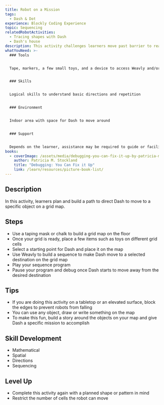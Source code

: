 ```yaml
---
title: Robot on a Mission
tags:
  - Dash & Dot
experience: Blockly Coding Experience
topic: Sequencing
relatedRobotActivities:
  - Tracing shapes with Dash
  - Dash's house
description: This activity challenges learners move past barrier to reach a destination.
whatYouNeed: >-
  ### Tools


  Tape, markers, a few small toys, and a device to access Weavly and/or Block.ly, Dash


  ### Skills


  Logical skills to understand basic directions and repetition


  ### Environment


  Indoor area with space for Dash to move around


  ### Support


  Depends on the learner, assistance may be required to guide or facilitate
books:
  - coverImage: /assets/media/debugging-you-can-fix-it-up-by-patricia-m.-stockland.jpg
    author: Patricia M. Stockland
    title: "Debugging: You Can Fix it Up"
    link: /learn/resources/picture-book-list/
---
```

## Description

In this activity, learners plan and build a path to direct Dash to move to a specific object on a grid map.

## Steps

* Use a taping mask or chalk to build a grid map on the floor
* Once your grid is ready, place a few items such as toys on different grid cells
* Select a starting point for Dash and place it on the map
* Use Weavly to build a sequence to make Dash move to a selected destination on the grid map
* Play your sequence program
* Pause your program and debug once Dash starts to move away from the desired destination

## Tips

* If you are doing this activity on a tabletop or an elevated surface, block the edges to prevent robots from falling
* You can use any object, draw or write something on the map
* To make this fun, build a story around the objects on your map and give Dash a specific mission to accomplish

## Skill Development

* Mathematical
* Spatial
* Directions
* Sequencing

## Level Up 

* Complete this activity again with a planned shape or pattern in mind
* Restrict the number of cells the robot can move